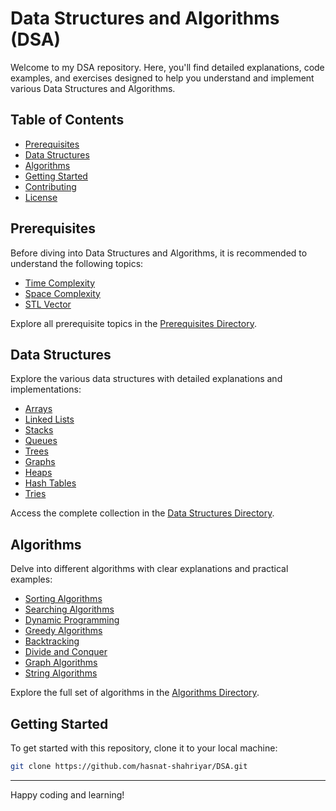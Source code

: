 # Data Structures and Algorithms (DSA)

Welcome to my DSA repository. Here, you'll find detailed explanations, code examples, and exercises designed to help you understand and implement various Data Structures and Algorithms.

## Table of Contents

- [Prerequisites](#prerequisites)
- [Data Structures](#data-structures)
- [Algorithms](#algorithms)
- [Getting Started](#getting-started)
- [Contributing](#contributing)
- [License](#license)

## Prerequisites

Before diving into Data Structures and Algorithms, it is recommended to understand the following topics:

- [Time Complexity](https://github.com/hasnat-shahriyar/DSA/tree/main/Prerequisites/TimeComplexity)
- [Space Complexity](https://github.com/hasnat-shahriyar/DSA/tree/main/Prerequisites/SpaceComplexity)
- [STL Vector](Prerequisites/STLVector)

Explore all prerequisite topics in the [Prerequisites Directory](https://github.com/hasnat-shahriyar/DSA/tree/main/Prerequisites).

## Data Structures

Explore the various data structures with detailed explanations and implementations:

- [Arrays](DataStructures/Arrays)
- [Linked Lists](DataStructures/LinkedLists)
- [Stacks](DataStructures/Stacks)
- [Queues](DataStructures/Queues)
- [Trees](DataStructures/Trees)
- [Graphs](DataStructures/Graphs)
- [Heaps](DataStructures/Heaps)
- [Hash Tables](DataStructures/HashTables)
- [Tries](DataStructures/Tries)

Access the complete collection in the [Data Structures Directory](DataStructures/).

## Algorithms

Delve into different algorithms with clear explanations and practical examples:

- [Sorting Algorithms](Algorithms/Sorting)
- [Searching Algorithms](Algorithms/Searching)
- [Dynamic Programming](Algorithms/DynamicProgramming)
- [Greedy Algorithms](Algorithms/Greedy)
- [Backtracking](Algorithms/Backtracking)
- [Divide and Conquer](Algorithms/DivideAndConquer)
- [Graph Algorithms](Algorithms/GraphAlgorithms)
- [String Algorithms](Algorithms/StringAlgorithms)

Explore the full set of algorithms in the [Algorithms Directory](Algorithms/).

## Getting Started

To get started with this repository, clone it to your local machine:

```bash
git clone https://github.com/hasnat-shahriyar/DSA.git
```

---

Happy coding and learning!

